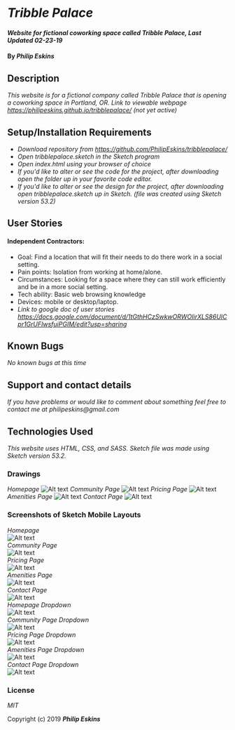 # _Tribble Palace_

#### _Website for fictional coworking space called Tribble Palace, Last Updated 02-23-19_

#### By _**Philip Eskins**_

## Description

_This website is for a fictional company called Tribble Palace that is opening a coworking space in Portland, OR._
_Link to viewable webpage https://philipeskins.github.io/tribblepalace/ (not yet active)_

## Setup/Installation Requirements

* _Download repository from https://github.com/PhilipEskins/tribblepalace/_
* _Open tribblepalace.sketch in the Sketch program_
* _Open index.html using your browser of choice_
* _If you'd like to alter or see the code for the project, after downloading open the folder up in your favorite code editor._
* _If you'd like to alter or see the design for the project, after downloading open tribblepalace.sketch up in Sketch. (file was created using Sketch version 53.2)_

## User Stories
#### Independent Contractors:
* Goal: Find a location that will fit their needs to do there work in a social setting.
* Pain points: Isolation from working at home/alone.
* Circumstances:  Looking for a space where they can still work efficiently and be in a more social setting.
* Tech ability: Basic web browsing knowledge
* Devices: mobile or desktop/laptop.
* _Link to google doc of user stories https://docs.google.com/document/d/1tGthHCzSwkwORWOIirXLS86UICpr1GrUFIwsfuiPGIM/edit?usp=sharing_

## Known Bugs

_No known bugs at this time_

## Support and contact details

_If you have problems or would like to comment about something feel free to contact me at philipeskins@gmail.com_

## Technologies Used

_This website uses HTML, CSS, and SASS._
_Sketch file was made using Sketch version 53.2._

### Drawings
_Homepage_
![Alt text](img/homepage.jpeg?raw=true "Homepage Drawing")
_Community Page_
![Alt text](img/community.jpeg?raw=true "Community Page")
_Pricing Page_
![Alt text](img/pricing.jpeg?raw=true "Pricing Page")
_Amenities Page_
![Alt text](img/amenities.jpeg?raw=true "Amenities Page")
_Contact Page_
![Alt text](img/contact.jpeg?raw=true "Contact Page")

### Screenshots of Sketch Mobile Layouts

_Homepage_  
![Alt text](img/Screenshots/Mobile-Homepage.png?raw=true "Homepage Mobile Screenshot")  
_Community Page_  
![Alt text](img/Screenshots/Mobile-Community.png?raw=true "Community Page")  
_Pricing Page_  
![Alt text](img/Screenshots/Mobile-Pricing.png?raw=true "Pricing Page")  
_Amenities Page_  
![Alt text](img/Screenshots/Mobile-Amenities.png?raw=true "Amenities Page")  
_Contact Page_  
![Alt text](img/Screenshots/Mobile-Contact.png?raw=true "Contact Page")  
_Homepage Dropdown_  
![Alt text](img/Screenshots/Mobile-Homepage-Dropdown.png?raw=true "Homepage Mobile Screenshot")  
_Community Page Dropdown_  
![Alt text](img/Screenshots/Mobile-Community-Dropdown.png?raw=true "Community Page")  
_Pricing Page Dropdown_  
![Alt text](img/Screenshots/Mobile-Pricing-Dropdown.png?raw=true "Pricing Page")  
_Amenities Page Dropdown_  
![Alt text](img/Screenshots/Mobile-Amenities-Dropdown.png?raw=true "Amenities Page")  
_Contact Page Dropdown_  
![Alt text](img/Screenshots/Mobile-Contact-Dropdown.png?raw=true "Contact Page")  

### License

*MIT*

Copyright (c) 2019 **_Philip Eskins_**
